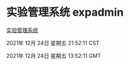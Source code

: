 # 实验管理系统 expadmin
[实验管理系统](http://59.174.25.102:56808/expadmin-782313d2-e1b1-4ea7-932e-3a55e6a1a4d0/)

2021年 12月 24日 星期五 21:52:11 CST

2021年 12月 24日 星期五 13:52:11 GMT
